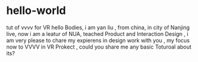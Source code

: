 # hello-world
tut of vvvv for VR
hello Bodies,
i am yan liu , from china, in city of Nanjing live, now i am a leatur of NUA, teached Product and Interaction Design , i am very please to chare my expierens in design work with you , my focus now to VVVV in VR Prokect , could you share me any basic Toturoal about its? 
